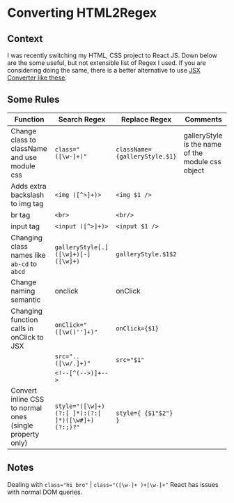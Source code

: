 # Converting HTML2Regex

## Context
I was recently switching my HTML, CSS project to React JS. Down below are the some useful, but not extensible list of Regex I used. If you are considering doing the same, there is a better alternative to use [JSX Converter like these](https://transform.tools/html-to-jsx).

## Some Rules

| Function | Search Regex | Replace Regex | Comments |
| --- | --- | --- | --- |
| Change class to className and use module css | `class="([\w-]+)"` | `className={galleryStyle.$1}` | galleryStyle is the name of the module css object |
| Adds extra backslash to img tag | `<img ([^>]+)>` | `<img $1 />` |  |
| br tag | `<br>` | `<br/>` |  |
| input tag  | `<input ([^>]+)>` | `<input $1 />` |  |
| Changing class names like `ab-cd` to `abcd` | `galleryStyle[.]([\w]+)[-]([\w]+)` | `galleryStyle.$1$2` |  |
| Change naming semantic | onclick | onClick |  |
| Changing function calls in onClick to JSX | `onClick="([\w()'']+)"` | `onClick={$1}` |  |
|  | `src="..([\w/.]+)"` | `src="$1"`  |  |
|  | `<!--[^(-->)]+-->` |  |  |
| Convert inline CSS to normal ones (single property only) | `style="([\w]+)(?:[ ]*):(?:[ ]*)([\w#]+)(?:;)?"` | ```style={ {$1"$2"} }``` |  |



## Notes
Dealing with `class="hi bro"` | `class="([\w-]+ )+[\w-]+"`
React has issues with normal DOM queries.
